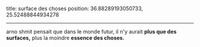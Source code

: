 title: surface des choses
position: 36.88289193050733, 25.52488844934278

---
arno shmit pensait que dans le monde futur, il n'y aurait **plus que des surfaces,** plus la moindre **essence des choses.**
